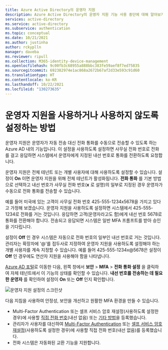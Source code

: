 ```yaml
---
title: Azure Active Directory의 운영자 지원
description: Azure Active Directory의 운영자 지원 기능 사용 중단에 대해 알아보기
services: active-directory
ms.service: active-directory
ms.subservice: authentication
ms.topic: conceptual
ms.date: 10/21/2021
ms.author: justinha
author: rckyplln
manager: daveba
ms.reviewer: ripull
ms.collection: M365-identity-device-management
ms.openlocfilehash: 9c00fb3c68955a888bbc383fe59aef8f7ed75835
ms.sourcegitcommit: 692382974e1ac868a2672b67af2d33e593c91d60
ms.translationtype: HT
ms.contentlocale: ko-KR
ms.lasthandoff: 10/22/2021
ms.locfileid: "130273635"
---
```

# <a name="how-to-enable-and-disable-operator-assistance"></a>운영자 지원을 사용하거나 사용하지 않도록 설정하는 방법

운영자 지원은 운영자가 자동 전송 대신 전화 통화를 수동으로 전송할 수 있도록 하는 Azure AD 내의 기능입니다. 이 설정을 사용하도록 설정하면 사무실 전화 번호로 전화를 걸고 응답하면 시스템에서 운영자에게 지정된 내선 번호로 통화를 전환하도록 요청합니다.

운영자 지원은 전체 테넌트 또는 개별 사용자에 대해 사용하도록 설정할 수 있습니다. 설정이 **On** 이면 운영자 지원을 위해 전체 테넌트가 활성화됩니다. **전화 통화** 를 기본 방법으로 선택하고 내선 번호가 사무실 전화 번호(**x** 로 설명)의 일부로 지정된 경우 운영자가 수동으로 전화 통화를 전송할 수 있습니다.

예를 들어 미국에 있는 고객이 사무실 전화 번호 425-555-1234x5678을 가지고 있다고 가정해 보겠습니다. 운영자 지원을 사용하도록 설정하면 시스템에서 425-555-1234로 전화를 거는 것입니다. 응답하면 고객(운영자라고도 함)에게 내선 번호 5678로 통화를 전환해야 합니다. 전송되고 응답되면 시스템은 일반 MFA 프롬프트를 받아 승인을 기다립니다.

설정이 **Off** 인 경우 시스템은 자동으로 전화 번호의 일부인 내선 번호로 거는 것입니다. 관리자는 확장자에 '@'를 접두사로 지정하여 운영자 지원을 사용하도록 설정해야 하는 개별 사용자를 계속 지정할 수 있습니다. 예를 들어 425-555-1234x@5678은 설정이 **Off** 인 경우에도 연산자 지원을 사용해야 함을 나타냅니다.

[Azure AD 포털](https://ms.portal.azure.com/#blade/Microsoft_AAD_IAM/ActiveDirectoryMenuBlade)로 이동한 다음, 왼쪽 창에서 **보안** > **MFA** > **전화 통화 설정** 을 클릭하여 자체 테넌트에서 이 기능의 상태를 확인할 수 있습니다. **내선 번호를 전송하는 데 필요한 운영자** 를 확인하여 설정이 **On** 또는 **Off** 인지 확인합니다. 

![운영자 지원 설정의 스크린샷](./media/concept-authentication-operator-assistance/settings.png)

다음 지침을 사용하여 안정성, 보안을 개선하고 원활한 MFA 환경을 만들 수 있습니다.

- Multi-Factor Authentication 또는 셀프 서비스 암호 재설정(사용하도록 설정한 경우)에 사용할 [직접 전화 번호](https://aka.ms/mfasetup)(내선 없음) 또는 [기타 방법](concept-authentication-methods.md)을 등록했습니다. 
- 관리자가 사용자를 대신하여 [Multi-Factor Authentication](howto-mfa-userdevicesettings.md#add-authentication-methods-for-a-user) 또는 [셀프 서비스 암호 재설정](tutorial-enable-sspr.md)(사용하도록 설정한 경우)에 사용할 직접 전화 번호(내선 없음)를 등록했습니다. 
- 전화 시스템은 자동화된 교환 기능을 지원합니다. 
 
